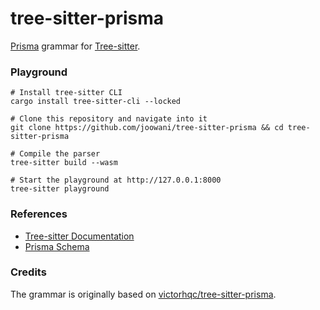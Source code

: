 # tree-sitter-prisma

[Prisma](https://www.prisma.io/) grammar for [Tree-sitter](https://github.com/tree-sitter/tree-sitter).

### Playground

```shell
# Install tree-sitter CLI
cargo install tree-sitter-cli --locked

# Clone this repository and navigate into it
git clone https://github.com/joowani/tree-sitter-prisma && cd tree-sitter-prisma

# Compile the parser
tree-sitter build --wasm

# Start the playground at http://127.0.0.1:8000
tree-sitter playground
```

### References

- [Tree-sitter Documentation](https://tree-sitter.github.io/tree-sitter/)
- [Prisma Schema](https://www.prisma.io/docs/orm/prisma-schema)

### Credits

The grammar is originally based
on [victorhqc/tree-sitter-prisma](https://github.com/victorhqc/tree-sitter-prisma).
